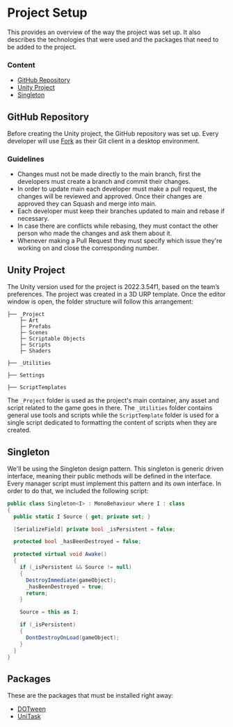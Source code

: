 # Project Setup
This provides an overview of the way the project was set up. It also describes the technologies that were used and the packages that need to be added to the project.

### Content
- [GitHub Repository](#github-repository)
- [Unity Project](#unity-project)
- [Singleton](#singleton)

## GitHub Repository
Before creating the Unity project, the GitHub repository was set up. Every developer will use [Fork](https://git-fork.com/) as their Git client in a desktop environment.

### Guidelines
- Changes must not be made directly to the main branch, first the developers must create a branch and commit their changes.
- In order to update main each developer must make a pull request, the changes will be reviewed and approved. Once their changes are approved they can Squash and merge into main.
- Each developer must keep their branches updated to main and rebase if necessary.
- In case there are conflicts while rebasing, they must contact the other person who made the changes and ask them about it.
- Whenever making a Pull Request they must specify which issue they're working on and close the corresponding number.

## Unity Project
The Unity version used for the project is 2022.3.54f1, based on the team’s preferences. The project was created in a 3D URP template. Once the editor window is open, the folder structure will follow this arrangement:
```
├── _Project
    ├─ Art
    ├─ Prefabs
    ├─ Scenes
    ├─ Scriptable Objects
    ├─ Scripts
    ├─ Shaders

├── _Utilities

├── Settings

├── ScriptTemplates
```
The `_Project` folder is used as the project's main container, any asset and script related to the game goes in there. The `_Utilities` folder contains general use tools and scripts while the `ScriptTemplate` folder is used for a single script dedicated to formatting the content of scripts when they are created.

## Singleton
We'll be using the Singleton design pattern. This singleton is generic driven interface, meaning their public methods will be defined in the interface. Every manager script must implement this pattern and its own interface. In order to do that, we included the following script:
```csharp
public class Singleton<I> : MonoBehaviour where I : class
{
  public static I Source { get; private set; }

  [SerializeField] private bool _isPersistent = false;

  protected bool _hasBeenDestroyed = false;

  protected virtual void Awake()
  {
    if (_isPersistent && Source != null)
    {
      DestroyImmediate(gameObject);
      _hasBeenDestroyed = true;
      return;
    }

    Source = this as I;

    if (_isPersistent)
    {
      DontDestroyOnLoad(gameObject);
    }
  }
}
```

## Packages
These are the packages that must be installed right away:
- [DOTween](https://assetstore.unity.com/packages/tools/animation/dotween-hotween-v2-27676)
- [UniTask](https://github.com/Cysharp/UniTask)
